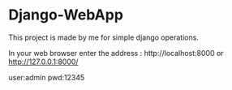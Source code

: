 # Django-WebApp

This project is made by me for simple django operations.

In your web browser enter the address : http://localhost:8000 or http://127.0.0.1:8000/

user:admin  pwd:12345
